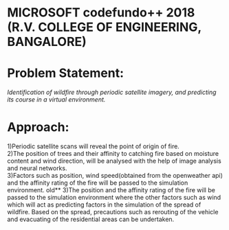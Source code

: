 # MICROSOFT codefundo++ 2018 (R.V. COLLEGE OF ENGINEERING, BANGALORE)

# Problem Statement:
*Identification of wildfire through  periodic satellite imagery, and predicting its course in a virtual environment.*
 

# Approach:
1)Periodic satellite scans will reveal the point of origin of fire.<br/>
2)The position of trees and their affinity to catching fire based on moisture content and wind direction, will be analysed with the help of image analysis and neural networks.<br/>
3)Factors such as position, wind speed(obtained from the openweather api) and the affinity rating of the fire will be passed to the simulation environment.
old**
3)The position and the affinity rating of the fire will be passed to the simulation environment where the other factors such as wind  which will act as predicting factors in the simulation of the spread of wildfire.
Based on the spread, precautions such as rerouting of the vehicle and evacuating of the residential areas can be undertaken.



